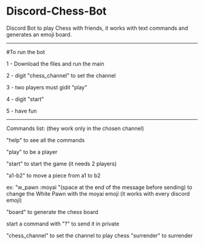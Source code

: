 # Discord-Chess-Bot

Discord Bot to play Chess with friends, it works with text commands and generates an emoji board.

-------------------------------------------------------------------------------------------------

#To run the bot


1 - Download the files and run the main

2 - digit "chess_channel" to set the channel

3 - two players must gidit "play"

4 - digit "start"

5 - have fun

-------------------------------------------------------------------------------------------------

Commands list: (they work only in the chosen channel)

"help" to see all the commands

"play" to be a player

"start" to start the game (it needs 2 players)

"a1-b2" to move a piece from a1 to b2

ex: "w_pawn :moyai "(space at the end of the message before sending) to change the White Pawn with the moyai emoji (it works with every discord emoji)

"board" to generate the chess board

start a command with "?" to send it in private

"chess_channel" to set the channel to play chess
"surrender" to surrender
